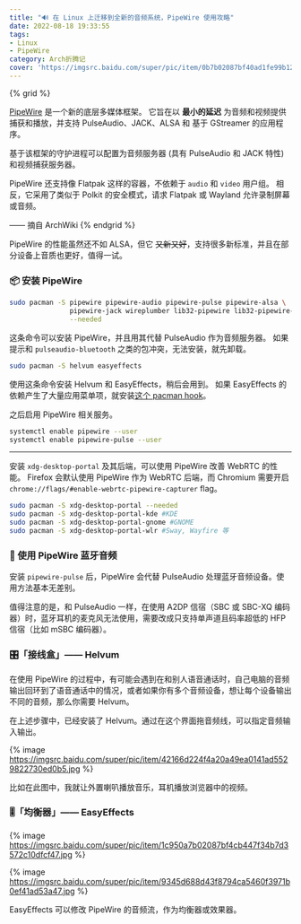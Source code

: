 ```yaml
---
title: "🔊 在 Linux 上迁移到全新的音频系统，PipeWire 使用攻略"
date: 2022-08-18 19:33:55
tags:
- Linux
- PipeWire
category: Arch折腾记
cover: 'https://imgsrc.baidu.com/super/pic/item/0b7b02087bf40ad1fe99b122122c11dfa8eccef6.jpg'
---
```


{% grid %}

[PipeWire](https://pipewire.org) 是一个新的底层多媒体框架。 它旨在以 **最小的延迟** 为音频和视频提供捕获和播放，并支持 PulseAudio、JACK、ALSA 和 基于 GStreamer 的应用程序。

基于该框架的守护进程可以配置为音频服务器 (具有 PulseAudio 和 JACK 特性) 和视频捕获服务器。

PipeWire 还支持像 Flatpak 这样的容器，不依赖于 `audio` 和 `video` 用户组。 相反，它采用了类似于 Polkit 的安全模式，请求 Flatpak 或 Wayland 允许录制屏幕或音频。

—— 摘自 ArchWiki
{% endgrid %}



<!-- more -->



PipeWire 的性能虽然还不如 ALSA，但它 ~~又新又好~~，支持很多新标准，并且在部分设备上音质也更好，值得一试。



### 📦 安装 PipeWire

```bash
sudo pacman -S pipewire pipewire-audio pipewire-pulse pipewire-alsa \
               pipewire-jack wireplumber lib32-pipewire lib32-pipewire-jack \
               --needed
```

这条命令可以安装 PipeWire，并且用其代替 PulseAudio 作为音频服务器。
如果提示和 `pulseaudio-bluetooth` 之类的包冲突，无法安装，就先卸载。

```bash
sudo pacman -S helvum easyeffects
```

使用这条命令安装 Helvum 和 EasyEffects，稍后会用到。
如果 EasyEffects 的依赖产生了大量应用菜单项，就安装[这个 pacman hook](https://raw.githubusercontent.com/YidaozhanYa/dotfiles/main/etc/pacman.d/hooks/lsp-plugins.hook)。

之后启用 PipeWire 相关服务。

```bash
systemctl enable pipewire --user
systemctl enable pipewire-pulse --user
```
---

安装 `xdg-desktop-portal` 及其后端，可以使用 PipeWire 改善 WebRTC 的性能。
Firefox 会默认使用 PipeWire 作为 WebRTC 后端，而 Chromium 需要开启 `chrome://flags/#enable-webrtc-pipewire-capturer` flag。

```bash
sudo pacman -S xdg-desktop-portal --needed
sudo pacman -S xdg-desktop-portal-kde #KDE
sudo pacman -S xdg-desktop-portal-gnome #GNOME
sudo pacman -S xdg-desktop-portal-wlr #Sway, Wayfire 等
```

### 🦷 使用 PipeWire 蓝牙音频

安装 `pipewire-pulse` 后，PipeWire 会代替 PulseAudio 处理蓝牙音频设备。使用方法基本无差别。

值得注意的是，和 PulseAudio 一样，在使用 A2DP 信宿（SBC 或 SBC-XQ 编码器）时，蓝牙耳机的麦克风无法使用，需要改成只支持单声道且码率超低的 HFP 信宿（比如 mSBC 编码器）。

### 🎛️「接线盒」—— Helvum

在使用 PipeWire 的过程中，有可能会遇到在和别人语音通话时，自己电脑的音频输出回环到了语音通话中的情况，或者如果你有多个音频设备，想让每个设备输出不同的音频，那么你需要 Helvum。

在上述步骤中，已经安装了 Helvum。通过在这个界面拖音频线，可以指定音频输入输出。

{% image https://imgsrc.baidu.com/super/pic/item/42166d224f4a20a49ea0141ad5529822730ed0b5.jpg %}

比如在此图中，我就让外置喇叭播放音乐，耳机播放浏览器中的视频。

### 🎚️「均衡器」—— EasyEffects

{% image https://imgsrc.baidu.com/super/pic/item/1c950a7b02087bf4cb447f34b7d3572c10dfcf47.jpg %}

{% image https://imgsrc.baidu.com/super/pic/item/9345d688d43f8794ca5460f3971b0ef41ad53a47.jpg %}

EasyEffects 可以修改 PipeWire 的音频流，作为均衡器或效果器。
